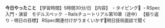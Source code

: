**今日やったこと**
【学習時間】5時間30分/日
【内容】
・タイピング🍦
・RSpec入門・演習　モデルスペック
・Railsチュートリアル第10章（途中）
【振り返り・明日の目標】
RSpec関連付けがうまくいかず🤔明日技術面談で聞く